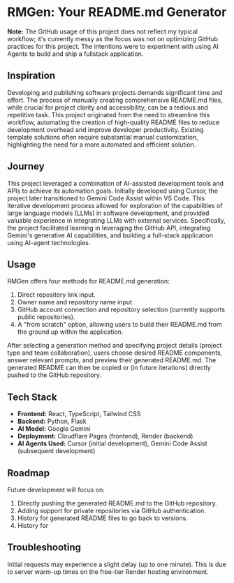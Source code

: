 # RMGen: Your README.md Generator

**Note:** The GitHub usage of this project does not reflect my typical workflow; it's currently messy as the focus was not on optimizing GitHub practices for this project. The intentions were to experiment with using AI Agents to build and ship a fullstack application. 

## Inspiration

Developing and publishing software projects demands significant time and effort.  The process of manually creating comprehensive README.md files, while crucial for project clarity and accessibility, can be a tedious and repetitive task.  This project originated from the need to streamline this workflow, automating the creation of high-quality README files to reduce development overhead and improve developer productivity. Existing template solutions often require substantial manual customization, highlighting the need for a more automated and efficient solution.

## Journey

This project leveraged a combination of AI-assisted development tools and APIs to achieve its automation goals.  Initially developed using Cursor, the project later transitioned to Gemini Code Assist within VS Code. This iterative development process allowed for exploration of the capabilities of large language models (LLMs) in software development, and provided valuable experience in integrating LLMs with external services.  Specifically, the project facilitated learning in leveraging the GitHub API, integrating Gemini's generative AI capabilities, and building a full-stack application using AI-agent technologies.


## Usage

RMGen offers four methods for README.md generation:

1.  Direct repository link input.
2.  Owner name and repository name input.
3.  GitHub account connection and repository selection (currently supports public repositories).
4.  A "from scratch" option, allowing users to build their README.md from the ground up within the application.


After selecting a generation method and specifying project details (project type and team collaboration), users choose desired README components, answer relevant prompts, and preview their generated README.md.  The generated README can then be copied or (in future iterations) directly pushed to the GitHub repository.


## Tech Stack

*   **Frontend:** React, TypeScript, Tailwind CSS
*   **Backend:** Python, Flask
*   **AI Model:** Google Gemini
*   **Deployment:** Cloudflare Pages (frontend), Render (backend)
*   **AI Agents Used:** Cursor (initial development), Gemini Code Assist (subsequent development)


## Roadmap

Future development will focus on:

1.  Directly pushing the generated README.md to the GitHub repository.
2.  Adding support for private repositories via GitHub authentication.
3.  History for generated README files to go back to versions.
4.  History for 


## Troubleshooting

Initial requests may experience a slight delay (up to one minute). This is due to server warm-up times on the free-tier Render hosting environment.

